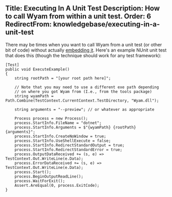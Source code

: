 Title: Executing In A Unit Test
Description: How to call Wyam from within a unit test.
Order: 6
RedirectFrom: knowledgebase/executing-in-a-unit-test
---
There may be times when you want to call Wyam from a unit test (or other bit of code) without actually [embedding it](/docs/usage/embedding). Here's an example NUnit unit test that does this (though the technique should work for any test framework):

```
[Test]
public void ExecuteExample()
{
    string rootPath = "[your root path here]";

    // Note that you may need to use a different exe path depending 
    // on where you got Wyam from (I.e., from the tools package)
    string wyamPath = Path.Combine(TestContext.CurrentContext.TestDirectory, "Wyam.dll");

    string arguments = "--preview"; // or whatever as appropriate

    Process process = new Process();
    process.StartInfo.FileName = "dotnet";
    process.StartInfo.Arguments = $"{wyamPath} {rootPath} {arguments}";
    process.StartInfo.CreateNoWindow = true;
    process.StartInfo.UseShellExecute = false;
    process.StartInfo.RedirectStandardOutput = true;
    process.StartInfo.RedirectStandardError = true;
    process.OutputDataReceived += (s, e) => TestContext.Out.WriteLine(e.Data);
    process.ErrorDataReceived += (s, e) => TestContext.Out.WriteLine(e.Data);
    process.Start();
    process.BeginOutputReadLine();
    process.WaitForExit();
    Assert.AreEqual(0, process.ExitCode);
}
```